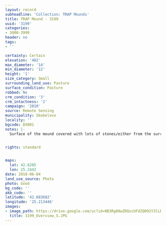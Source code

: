 ```yaml
---
layout: record
subheadline: 'Collection: TRAP Mounds'
title: TRAP Mound - 3199
uuid: '3199'
categories:
- 3000-3999
header: no
tags:
- ''

certainty: Certain
elevation: '482'
max_diameter: '14'
min_diameter: '12'
height: '1'
size_category: Small
surrounding_land_use: Pasture
surface_condition: Pasture
robbed: No
crm_condition: '3'
crm_intactness: '2'
campaign: '2010'
source: Remote Sensing
municipality: Skobelevo
locality: ''
bgcode: DS001
notes: |-
  Surface of the mound covered with lots of stones/either from the surrounding pasture or from the mound.


rights: standard


maps:
  lat: 42.6285
  lon: 25.2442
date: 2018-06-04
land_use_source: Photo
photo: Good
bg_code: ''
akb_code: ''
latitude: '42.683682'
longitude: '25.213446'
images:
- image_path: https://drive.google.com/uc?id=0B3Rg88wZDQscUFdZQ092Y3lLREE
  title: 3199_Overview_S.JPG
---
```

